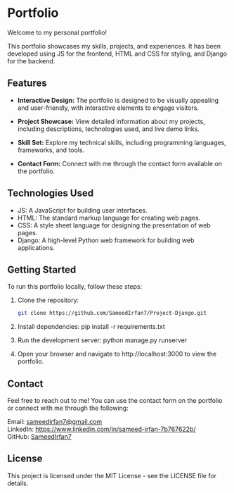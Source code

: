 # Portfolio

Welcome to my personal portfolio!

This portfolio showcases my skills, projects, and experiences. It has been developed using JS for the frontend, HTML and CSS for styling, and Django for the backend.

## Features

- **Interactive Design:** The portfolio is designed to be visually appealing and user-friendly, with interactive elements to engage visitors.

- **Project Showcase:** View detailed information about my projects, including descriptions, technologies used, and live demo links.

- **Skill Set:** Explore my technical skills, including programming languages, frameworks, and tools.

- **Contact Form:** Connect with me through the contact form available on the portfolio.

## Technologies Used

- JS: A JavaScript for building user interfaces.
- HTML: The standard markup language for creating web pages.
- CSS: A style sheet language for designing the presentation of web pages.
- Django: A high-level Python web framework for building web applications.

## Getting Started

To run this portfolio locally, follow these steps:

1. Clone the repository:

   ```bash
   git clone https://github.com/SameedIrfan7/Project-Django.git
   
2. Install dependencies:
   pip install -r requirements.txt   

3. Run the development server:
   python manage.py runserver

4. Open your browser and navigate to http://localhost:3000 to view the portfolio.


## Contact
Feel free to reach out to me! You can use the contact form on the portfolio or connect with me through the following:

Email: sameedirfan7@gmail.com<br>
LinkedIn: https://www.linkedin.com/in/sameed-irfan-7b767622b/ <br>
GitHub: [SameedIrfan7](https://github.com/SameedIrfan7) <br>

## License
This project is licensed under the MIT License - see the LICENSE file for details.

